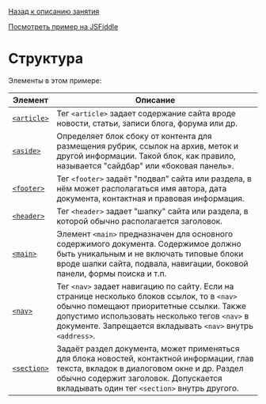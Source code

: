 [Назад к описанию занятия](https://github.com/Vladislav-Lyuminarskiy/Web-course/tree/master/02-HTML-2)

[Посмотреть пример на JSFiddle](https://jsfiddle.net/Vladislav_Lyuminarskiy/)

# Структура

Элементы в этом примере:

Элемент                                        | Описание
-----------------------------------------------|-----------------------------------------------
[`<article>`](http://htmlbook.ru/html/article) | Тег `<article>` задает содержание сайта вроде новости, статьи, записи блога, форума или др.
[`<aside>`](http://htmlbook.ru/html/aside)     | Определяет блок сбоку от контента для размещения рубрик, ссылок на архив, меток и другой информации. Такой блок, как правило, называется "сайдбар" или «боковая панель».
[`<footer>`](http://htmlbook.ru/html/footer)   | Тег `<footer>` задаёт "подвал" сайта или раздела, в нём может располагаться имя автора, дата документа, контактная и правовая информация.
[`<header>`](http://htmlbook.ru/html/header)   | Тег `<header>` задает "шапку" сайта или раздела, в которой обычно располагается заголовок.
[`<main>`](http://htmlbook.ru/html/main)       | Элемент `<main>` предназначен для основного содержимого документа. Содержимое должно быть уникальным и не включать типовые блоки вроде шапки сайта, подвала, навигации, боковой панели, формы поиска и т.п.
[`<nav>`](http://htmlbook.ru/html/nav)         | Тег `<nav>` задает навигацию по сайту. Если на странице несколько блоков ссылок, то в `<nav>` обычно помещают приоритетные ссылки. Также допустимо использовать несколько тегов `<nav>` в документе. Запрещается вкладывать `<nav>` внутрь `<address>`.
[`<section>`](http://htmlbook.ru/html/section) | Задаёт раздел документа, может применяться для блока новостей, контактной информации, глав текста, вкладок в диалоговом окне и др. Раздел обычно содержит заголовок. Допускается вкладывать один тег `<section>` внутрь другого.